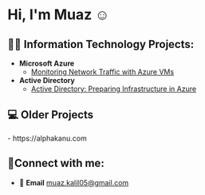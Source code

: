 <h1>Hi, I'm Muaz ☺</h1>

<h2>👨‍💻 Information Technology Projects:</h2>

- <b>Microsoft Azure</b>
  -  [Monitoring Network Traffic with Azure VMs](https://github.com/muazkal/Network-Monitoring)
- <b>Active Directory</b>
  - [Active Directory: Preparing Infrastructure in Azure](https://github.com/muazkal/ad-preparing-active-directory-in-azure)
 
<h2>💻 Older Projects</h2>
  - https://alphakanu.com

<h2>🤳Connect with me:</h2>

  - 📧 <b>Email</b> <a>muaz.kalil05@gmail.com</a>
